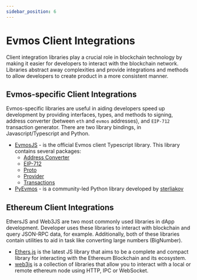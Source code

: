 ```yaml
---
sidebar_position: 6
---
```


# Evmos Client Integrations

Client integration libraries play a crucial role in blockchain technology by making it easier for developers to interact
 with the blockchain network. Libraries abstract away complexities and provide integrations and methods to allow developers
  to create product in a more consistent manner.

## Evmos-specific Client Integrations

Evmos-specific libraries are useful in aiding developers speed up development by providing interfaces, types, and methods
 to signing, address converter (between `eth` and `evmos` addresses), and `EIP-712` transaction generator. There are two
  library bindings, in Javascript/Typescript and Python.

- [EvmosJS](https://github.com/evmos/evmosjs) - is the official Evmos client Typescript library. This library contains
 several packages:
    - [Address Converter](https://www.npmjs.com/package/@evmos/address-converter)
    - [EIP-712](https://www.npmjs.com/package/@evmos/eip712)
    - [Proto](https://www.npmjs.com/package/@evmos/proto)
    - [Provider](https://www.npmjs.com/package/@evmos/provider)
    - [Transactions](https://www.npmjs.com/package/@evmos/transactions)
- [PyEvmos](https://github.com/sterliakov/pyevmos) - is a community-led Python library developed by [sterliakov](https://github.com/sterliakov)

## Ethereum Client Integrations

EthersJS and Web3JS are two most commonly used libraries in dApp development. Developer uses these libraries to interact
 with blockchain and query JSON-RPC data, for example. Additionally, both of these libraries contain utilities to aid in task like converting large numbers (BigNumber).

- [Ethers.js](https://docs.ethers.org/v5/) is the latest JS library that aims to be a complete and compact library for 
interacting with the Ethereum Blockchain and its ecosystem. 
- [web3js](https://web3js.readthedocs.io/en/v1.8.2/) is a collection of libraries that allow you to interact with a local
 or remote ethereum node using HTTP, IPC or WebSocket.